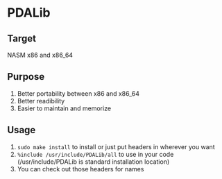 # PDALib
## Target
NASM x86 and x86_64

## Purpose
1. Better portability between x86 and x86_64
2. Better readibility
3. Easier to maintain and memorize

## Usage
1. `sudo make install` to install or just put headers in wherever you want
2. `%include /usr/include/PDALib/all` to use in your code (/usr/include/PDALib is standard installation location)
3. You can check out those headers for names
